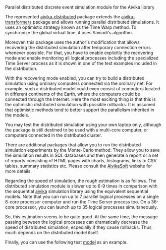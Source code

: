Parallel distributed discrete event simulation module for the Aivika library

The represented [aivika-distributed](http://hackage.haskell.org/package/aivika-distributed) package extends
the [aivika-transformers](http://hackage.haskell.org/package/aivika-transformers) package and
allows running parallel distributed simulations. It uses an optimistic strategy known as 
the Time Warp method. To synchronize the global virtual time, it uses Samadi's algorithm. 

Moreover, this package uses the author's modification that allows recovering the distributed
simulation after temporary connection errors whenever possible. For that, you have to enable explicitly 
the recovering mode and enable monitoring all logical processes including the specialized Time Server process 
as it is shown in one of the test examples included in the distribution.

With the recovering mode enabled, you can try to build a distributed simulation using ordinary computers connected
via the ordinary net. For example, such a distributed model could even consist of computers located in different 
continents of the Earth, where the computers could be connected through the Internet. Here the most exciting thing 
is that this is the optimistic distributed simulation with possible rollbacks. It is assumed that optimistic methods 
tend to better support the parallelism inherited in the models. 

You may test the distributed simulation using your own laptop only, although the package is still destined to be 
used with a multi-core computer, or computers connected in the distributed cluster.

There are additional packages that allow you to run the distributed simulation experiments by 
the Monte-Carlo method. They allow you to save the simulation results in SQL databases and then generate a report 
or a set of reports consisting of HTML pages with charts, histograms, links to CSV tables, summary statistics etc.
Please consult the [AivikaSoft](http://www.aivikasoft.com) website for more details.

Regarding the speed of simulation, the rough estimation is as follows. The distributed simulation module is slower up to
6-9 times in comparison with the sequential [aivika](http://hackage.haskell.org/package/aivika) simulation library 
using the equivalent sequential models. Note that you can run up to 7 parallel logical processes on a single 
8-core processor computer and run the Time Server process too. On a 36-core processor, you can launch up to 35 logical 
processes simultaneously.

So, this estimation seems to be quite good. At the same time, the message passing between the logical processes can 
dramatically decrease the speed of distributed simulation, especially if they cause rollbacks. Thus, much depends on 
the distributed model itself.

Finally, you can use the following test [model](https://github.com/dsorokin/aivika-distributed-test) as an example.
